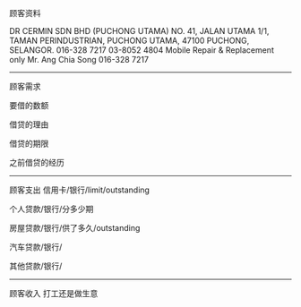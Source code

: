 顾客资料

DR CERMIN SDN BHD (PUCHONG UTAMA) NO. 41, JALAN UTAMA 1/1, TAMAN PERINDUSTRIAN, PUCHONG UTAMA, 47100 PUCHONG, SELANGOR. 016-328 7217 03-8052 4804 Mobile Repair & Replacement only Mr. Ang Chia Song 016-328 7217

-----------------
顾客需求


要借的数额

借贷的理由

借贷的期限

之前借贷的经历


--------------
顾客支出
信用卡/银行/limit/outstanding


个人贷款/银行/分多少期

房屋贷款/银行/供了多久/outstanding

汽车贷款/银行/


其他贷款/银行/

-----------
顾客收入
打工还是做生意

